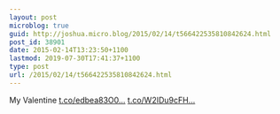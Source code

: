 ```yaml
---
layout: post
microblog: true
guid: http://joshua.micro.blog/2015/02/14/t566422535810842624.html
post_id: 38901
date: 2015-02-14T13:23:50+1100
lastmod: 2019-07-30T17:41:37+1100
type: post
url: /2015/02/14/t566422535810842624.html
---
```

My Valentine [t.co/edbea83O0...](http://t.co/edbea83O03) [t.co/W2IDu9cFH...](http://t.co/W2IDu9cFHD)
